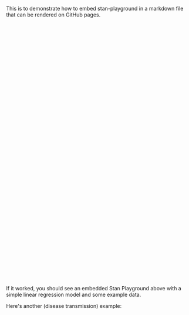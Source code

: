 <script src="https://cdn.jsdelivr.net/gh/magland/stan-playground-embed@main/stan-playground-embed-v6.js"></script>

This is to demonstrate how to embed stan-playground in a markdown file that can be rendered on GitHub pages.

<stan-playground-embed>
<iframe width="100%" height="700" frameborder="0"></iframe>
<script type="text/plain" class="stan-program">
data {
  int<lower=0> N;
  vector[N] x;
  vector[N] y;
}
parameters {
  real alpha;
  real beta;
  real<lower=0> sigma;
}
model {
  y ~ normal(alpha + beta * x, sigma);
}
</script>
<script type="text/plain" class="stan-data">
{
  "N": 10,
  "x": [1,2,3,4,5,6,7,8,9,10],
  "y": [
    3.5164361480858806,
    1.9422090649104387,
    3.856878064212197,
    5.8081366125433025,
    7.727339580090061,
    7.974795841003987,
    9.775364868869321,
    10.737390454859584,
    12.557258326283772,
    15.382774755732974
  ]
}
</script>
</stan-playground-embed>

If it worked, you should see an embedded Stan Playground above with a simple linear regression model and some example data.

Here's another (disease transmission) example:

<stan-playground-embed>
<iframe width="100%" height="700" frameborder="0"></iframe>
<script type="text/plain" class="stan-program">
// the "susceptible-infected-recovered" model
functions {
  vector sir(real t, vector y, real beta, real gamma, int N) {
    real S = y[1];
    real I = y[2];
    real R = y[3];

    real dS_dt = -beta * I * S / N;
    real dI_dt = beta * I * S / N - gamma * I;
    real dR_dt = gamma * I;

    return [dS_dt, dI_dt, dR_dt]';
  }
}
data {
  int<lower=1> n_days;
  vector[3] y0;
  real t0;
  array[n_days] real ts;
  int N;
  array[n_days] int cases; // how many people are sick on day n
}
parameters {
  real<lower=0> gamma;
  real<lower=0> beta;
  real<lower=0> phi_inv;
}
transformed parameters {
  real phi = 1. / phi_inv;
  array[n_days] vector[3] y = ode_rk45(sir, y0, t0, ts, beta, gamma, N);
}
model {
  //priors
  beta ~ normal(2, 1);
  gamma ~ normal(0.4, 0.5);
  phi_inv ~ exponential(5);

  cases ~ poisson(y[ : , 2]);
  // try it: a overdispersed likelihood instead
  // cases ~ neg_binomial_2(y[,2], phi);
}
generated quantities {
  // R0 is the expected number of new infections caused by a single infected individual
  real R0 = beta / gamma;
  real recovery_time = 1 / gamma;
  array[n_days] real pred_cases = poisson_rng(y[ : , 2]);
  // array[n_days] real pred_cases = neg_binomial_2_rng(y[,2], phi);
}
</script>
<script type="text/plain" class="stan-data">
{
  "_source": "This data comes from the R package 'outbreaks'",
  "_description": "Influenza in a boarding school in England, 1978",
  "N": 763,
  "cases": [
    3,
    8,
    26,
    76,
    225,
    298,
    258,
    233,
    189,
    128,
    68,
    29,
    14,
    4
  ],
  "n_days": 14,
  "ts": [
    1,
    2,
    3,
    4,
    5,
    6,
    7,
    8,
    9,
    10,
    11,
    12,
    13,
    14
  ],
  "t0": 0,
  "y0": [
    762,
    1,
    0
  ]
}
</script>
</stan-playground-embed>
